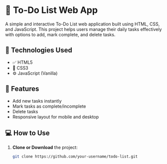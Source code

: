 # 📝 To-Do List Web App

A simple and interactive To-Do List web application built using HTML, CSS, and JavaScript. This project helps users manage their daily tasks effectively with options to add, mark complete, and delete tasks.



## 🔧 Technologies Used

- ✅ HTML5
- 🎨 CSS3
- ⚙️ JavaScript (Vanilla)



## 🚀 Features

- Add new tasks instantly
- Mark tasks as complete/incomplete
- Delete tasks
- Responsive layout for mobile and desktop



## 💻 How to Use

1. **Clone or Download** the project:
   ```bash
   git clone https://github.com/your-username/todo-list.git
